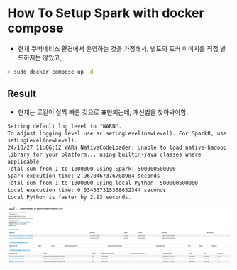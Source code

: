 # How To Setup Spark with docker compose

- 현재 쿠버네티스 환경에서 운영하는 것을 가정해서, 별도의 도커 이미지를 직접 빌드하지는 않았고, 

```bash
> sudo docker-compose up -d
```

## Result

- 현재는 로컬이 살짝 빠른 것으로 표현되는데, 개선법을 찾아봐야함.

```
Setting default log level to "WARN".
To adjust logging level use sc.setLogLevel(newLevel). For SparkR, use setLogLevel(newLevel).
24/10/27 11:06:12 WARN NativeCodeLoader: Unable to load native-hadoop library for your platform... using builtin-java classes where applicable
Total sum from 1 to 1000000 using Spark: 500000500000                           
Spark execution time: 2.9670467376708984 seconds
Total sum from 1 to 1000000 using local Python: 500000500000
Local execution time: 0.034537315368652344 seconds
Local Python is faster by 2.93 seconds.
```

![spark_result](../../../images/stkim/spark_result.png)